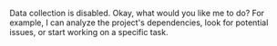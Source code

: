 Data collection is disabled.
Okay, what would you like me to do? For example, I can analyze the project's dependencies, look for potential issues, or start working on a specific task.
